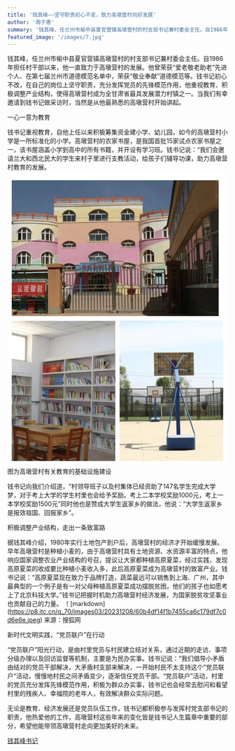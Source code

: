 ```yaml
---
title: '钱其峰——坚守职责初心不变，致力高墩营村向好发展'
author: '周子惠'
summary: '钱其峰，任兰州市榆中县夏官营镇高墩营村的村支部书记兼村委会主任。自1986年担任村干部以来，他一直致力于高墩营村的发展。他曾荣获“爱老敬老助老”先进个人、在第七届兰州市道德模范名单中，荣获“敬业奉献”道德模范等。钱书记初心不改，在自己的岗位上坚守职责，充分发挥党员的先锋模范作用，他重视教育、积极调整产业结构，使得高墩营村成为全甘肃省最具发展潜力村镇之一。当我们有幸邀请到钱书记做采访时，当然是从他最熟悉的高墩营村开始讲起。'
featured_image: '/images/7.jpg'
---
```

   
钱其峰，任兰州市榆中县夏官营镇高墩营村的村支部书记兼村委会主任。自1986年担任村干部以来，他一直致力于高墩营村的发展。他曾荣获“爱老敬老助老”先进个人、在第七届兰州市道德模范名单中，荣获“敬业奉献”道德模范等。钱书记初心不改，在自己的岗位上坚守职责，充分发挥党员的先锋模范作用，他重视教育、积极调整产业结构，使得高墩营村成为全甘肃省最具发展潜力村镇之一。当我们有幸邀请到钱书记做采访时，当然是从他最熟悉的高墩营村开始讲起。

   一心一意为教育

   钱书记重视教育，自他上任以来积极筹集资金建小学、幼儿园，如今的高墩营村小学是一所标准化的小学。高墩营村的农家书屋，是我国首批15家试点农家书屋之一，该书屋涵盖小学到高中的所有书籍，并开设有学习班。钱书记说：“我们会邀请兰大和西北民大的学生来村子里进行支教活动，给孩子们辅导功课，助力高墩营村教育的发展。
   ![markdown](/images/8.jpg)
        图为高墩营村有关教育的基础设施建设

   钱书记向我们介绍道，“村领导班子以及村集体已经资助了147名学生完成大学梦，对于考上大学的学生村里也会给予奖励。考上二本学校奖励1000元，考上一本学校奖励1500元”同时他也是赞成大学生返家乡的做法，他说：“大学生返家乡是报效祖国、回报家乡”。

   积极调整产业结构，走出一条致富路

   据钱其峰介绍，1980年实行土地包产到户后，高墩营村的经济才开始缓慢发展。早年高墩营村是种植小麦的，由于高墩营村具有土地资源、水资源丰富的特点，他响应国家调整农业产业结构的号召，提议让大家都种植高原夏菜，经过实践，发现高原夏菜的收成要比种植小麦收入多，此后高原夏菜成为高墩营村的致富产业。钱书记说：“高原夏菜现在致力于品牌打造，蔬菜最远可以销售到上海、广州，其中最典型的一个例子是有一对父母种植高原夏菜成功摆脱贫困，他们的孩子也如愿考上了北京科技大学。”钱书记把握时机助力高墩营村经济发展，为国家脱贫攻坚事业也贡献自己的力量。
   ！[markdown]
     (https://p8.itc.cn/q_70/images03/20231208/60b4df14f1b7455ca6c179df7c0d6e6e.jpeg)
     来源：搜狐网

   新时代文明实践，“党员联户”在行动

   “党员联户”阳光行动，是由村里党员与村民建立结对关系，通过近期的走访、事项分级办理以及回访监督等机制，主要是为民办实事。钱书记说：“我们倡导小矛盾由结对的党员干部解决，大矛盾村支部来解决，一开始村民不太支持这个”党员联户“活动，慢慢地村民之间矛盾变少，逐渐信任党员干部。“党员联户”活动，村里的党员充分发挥先锋模范作用，积极为群众办实事，钱书记也会经常去慰问和看望村里的残疾人、幸福院的老年人，有效解决群众实际问题。

   无论是教育、经济发展还是党员队伍工作，钱书记都积极参与发挥村党支部书记的职责，他热爱他的工作，高墩营村这些年来的变化皆是钱书记人生篇章中重要的部分，希望他能带领高墩营村走向更加美好的未来。

[钱其峰书记](https://new.qq.com/rain/a/20230628A01AQU00.html)

